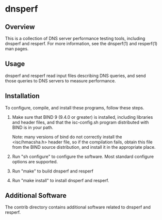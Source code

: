 # dnsperf

## Overview

This is a collection of DNS server performance testing tools, including dnsperf
and resperf.  For more information, see the dnsperf(1) and resperf(1) man pages.

## Usage

dnsperf and resperf read input files describing DNS queries, and send those
queries to DNS servers to measure performance.

## Installation

To configure, compile, and install these programs, follow these steps.

1. Make sure that BIND 9 (9.4.0 or greater) is installed, including libraries
   and header files, and that the isc-config.sh program distributed with BIND
   is in your path.
   
   Note: many versions of bind do not correctly install the <isc/hmacsha.h>
   header file, so if the compilation fails, obtain this file from the BIND
   source distribution, and install it in the appropriate place.

2. Run "sh configure" to configure the software.  Most standard configure
   options are supported.

3. Run "make" to build dnsperf and resperf

4. Run "make install" to install dnsperf and resperf.

## Additional Software

The contrib directory contains additional software related to dnsperf and
resperf.
